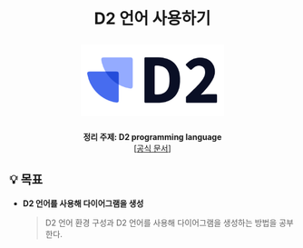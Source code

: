 <div width="100%" height="100%" align="center">
  
<h1 align="center">
  <p align="center">D2 언어 사용하기</p>
  <a href="https://d2lang.com/tour/intro/">
      <img width="50%" src="logo.png" />
  </a>
</h1>
   
<b>정리 주제: D2 programming language</b></br>
[[공식 문서](https://d2lang.com/tour/intro/)]</b>

</div>

## :bulb: 목표

- **D2 언어를 사용해 다이어그램을 생성**

  > D2 언어 환경 구성과 D2 언어를 사용해 다이어그램을 생성하는 방법을 공부한다.

</br>
